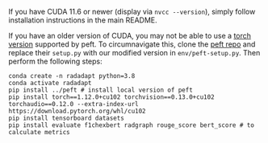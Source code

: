 If you have CUDA 11.6 or newer (display via `nvcc --version`), simply follow installation instructions in the main README.

If you have an older version of CUDA, you may not be able to use a [torch version](https://pytorch.org/get-started/previous-versions/) supported by peft. To circumnavigate this, clone the [peft repo](https://github.com/huggingface/peft) and replace their `setup.py` with our modified version in `env/peft-setup.py`. Then perform the following steps:

```
conda create -n radadapt python=3.8
conda activate radadapt
pip install ../peft # install local version of peft
pip install torch==1.12.0+cu102 torchvision==0.13.0+cu102 torchaudio==0.12.0 --extra-index-url https://download.pytorch.org/whl/cu102
pip install tensorboard datasets
pip install evaluate f1chexbert radgraph rouge_score bert_score # to calculate metrics
```
